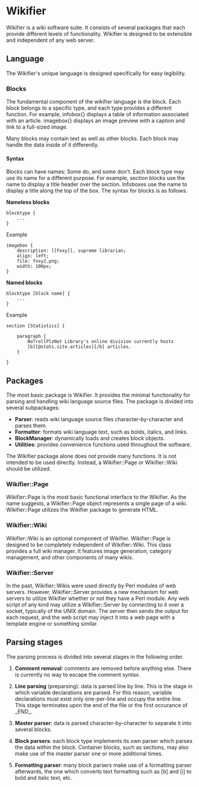 # Wikifier

Wikifier is a wiki software suite. It consists of several packages that each provide
different levels of functionality. Wikifier is designed to be extensible and independent
of any web server.

## Language

The Wikifier's unique language is designed specifically for easy legibility.

### Blocks

The fundamental component of the wikifier language is the block. Each block belongs to a
specific type, and each type provides a different function. For example, infobox{}
displays a table of information associated with an article. imagebox{} displays an image
preview with a caption and link to a full-sized image.
  
Many blocks may contain text as well as other blocks. Each block may handle the data
inside of it differently.

#### Syntax

Blocks can have names: Some do, and some don't. Each block type may use its name for a
different purpose. For example, section blocks use the name to display a title header over
the section. Infoboxes use the name to display a title along the top of the box. The
syntax for blocks is as follows.
  

**Nameless blocks**

```
blocktype {
    ...
}
```

Example

```
imagebox {
    description: [[Foxy]], supreme librarian;
    align: left;
    file: foxy2.png;
    width: 100px;
}
```

**Named blocks**

```
blocktype [block name] {
    ...
}
```

Example

```
section [Statistics] {

    paragraph {
        NoTrollPlzNet Library's online division currently hosts
        [b][@stats.site.articles][/b] articles.
    }

}
```

## Packages

The most basic package is Wikifier. It provides the minimal functionality for parsing
and handling wiki language source files. The package is divided into several subpackages:

* __Parser__: reads wiki language source files character-by-character and parses them.
* __Formatter__: formats wiki language text, such as bolds, italics, and links.
* __BlockManager__: dynamically loads and creates block objects.
* __Utilities__: provides convenience functions used throughout the software.

The Wikifier package alone does not provide many functions. It is not intended to be used
directly. Instead, a Wikifier::Page or Wikifier::Wiki should be utilized.

### Wikifier::Page

Wikifier::Page is the most basic functional interface to the Wikifier. As the name
suggests, a Wikifier::Page object represents a single page of a wiki. Wikifier::Page
utilizes the Wikifier package to generate HTML.

### Wikifier::Wiki

Wikifier::Wiki is an optional component of Wikifier. Wikifier::Page is designed to be
completely independent of Wikifier::Wiki. This class provides a full wiki manager. It
features image generation, category management, and other components of many wikis.

### Wikifier::Server

In the past, Wikifier::Wikis were used directly by Perl modules of web servers. However,
Wikifier::Server provides a new mechanism for web servers to utilize Wikifier whether
or not they have a Perl module. Any web script of any kind may utilize a Wikifier::Server
by connecting to it over a socket, typically of the UNIX domain. The server then sends
the output for each request, and the web script may inject it into a web page with a
template engine or something similar.

## Parsing stages

The parsing process is divided into several stages in the following order.

1. __Comment removal__: comments are removed before anything else. There is currently no
way to escape the comment syntax.

2. __Line parsing__ (preparsing): data is parsed line by line. This is the stage in which
variable declarations are parsed. For this reason, variable declarations must exist only
one-per-line and occupy the entire line. This stage terminates upon the end of the file or
the first occurance of \__END__.

3. __Master parser__: data is parsed character-by-character to separate it into several
blocks.

4. __Block parsers__: each block type implements its own parser which parses the data
within the block. Container blocks, such as sections, may also make use of the master
parser one or more additional times.

5. __Formatting parser__: many block parsers make use of a formatting parser afterwards,
the one which converts text formatting such as [b] and [i] to bold and italic text, etc.